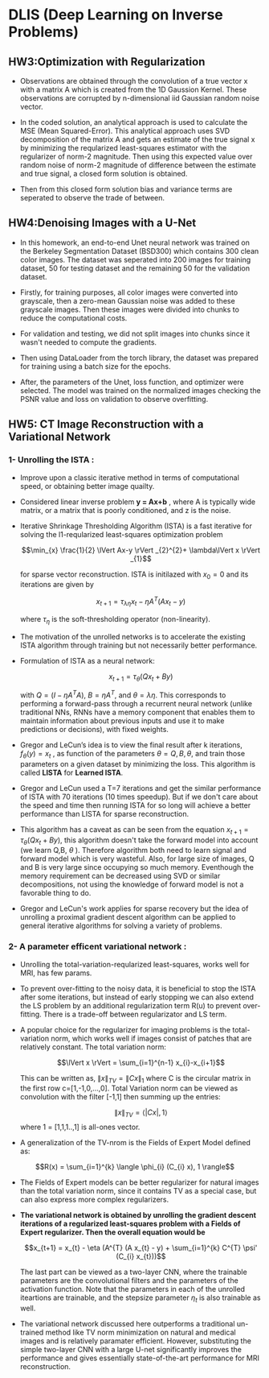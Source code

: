 # **DLIS (Deep Learning on Inverse Problems)**

## **HW3:Optimization with Regularization**

- Observations are obtained through the convolution of a true vector x with a matrix A which is created from the 1D Gaussion Kernel. These observations are corrupted by n-dimensional iid Gaussian random noise vector. 

- In the coded solution, an analytical approach is used to calculate the MSE (Mean Squared-Error). This analytical approach uses SVD decomposition of the matrix A and gets an estimate of the true signal x by minimizing the reqularized least-squares estimator with the regularizer of norm-2 magnitude. Then using this expected value over random noise of norm-2 magnitude of difference between the estimate and true signal, a closed form solution is obtained. 

- Then from this closed form solution bias and variance terms are seperated to observe the trade of between. 

## **HW4:Denoising Images with a U-Net**

- In this homework, an end-to-end Unet neural network was trained on the Berkeley Segmentation Dataset (BSD300) which contains 300 clean color images. The dataset was seperated into 200 images for training dataset, 50 for testing dataset and the remaining 50 for the validation dataset.

- Firstly, for training purposes, all color images were converted into grayscale, then a zero-mean Gaussian noise was added to these grayscale images. Then these images were divided into chunks to reduce the computational costs.

- For validation and testing, we did not split images into chunks since it wasn't needed to compute the gradients.

- Then using DataLoader from the torch library, the dataset was prepared for training using a batch size for the epochs.

- After, the parameters of the Unet, loss function, and optimizer were selected. The model was trained on the normalized images checking the PSNR value and loss on validation to observe overfitting.

## **HW5: CT Image Reconstruction with a Variational Network**

### 1- Unrolling the ISTA :

- Improve upon a classic iterative method in terms of computational speed, or obtaining better image quailty.

- Considered linear inverse problem **y = Ax+b** , where A is typically wide matrix, or a matrix that is poorly conditioned, and z is the noise.

- Iterative Shrinkage Thresholding Algorithm (ISTA) is a fast iterative for solving the l1-reqularized least-squares optimization problem 

    $$\min_{x} \frac{1}{2} \lVert Ax-y \rVert _{2}^{2}+ \lambda\lVert x \rVert _{1}$$

    for sparse vector reconstruction. ISTA is initilazed with $x_{0}=0$ and its iterations are given by

    $$x_{t+1}=\tau_{\lambda \eta}x_{t}-\eta A^{T}(Ax_{t}-y)$$

    where $\tau_{\eta}$ is the soft-thresholding operator (non-linearity).

- The motivation of the unrolled networks is to accelerate the existing ISTA algorithm through training but not necessarily better performance.

- Formulation of ISTA as a neural network: 

    $$x_{t+1}=\tau_{\theta}(Qx_{t}+By)$$

    with $Q=(I-\eta A^{T}A)$, $B=\eta A^{T}$, and $\theta=\lambda \eta$. This corresponds to performing a forward-pass through a recurrent neural network (unlike traditional NNs, RNNs have a memory component that enables them to maintain information about previous inputs and use it to make predictions or decisions), with fixed weights.

- Gregor and LeCun’s idea is to view the final result after k iterations, $f_{\theta}(y) = x_{t}$ , as function of the parameters $\theta = {Q, B, \theta}$, and train those parameters on a given dataset by minimizing the loss. This algorithm is called **LISTA** for **Learned ISTA**.

- Gregor and LeCun used a T=7 iterations and get the similar performance of ISTA with 70 iterations (10 times speedup). But if we don't care about the speed and time then running ISTA for so long will achieve a better performance than LISTA for sparse reconstruction.

- This algorithm has a caveat as can be seen from the equation $x_{t+1}=\tau_{\theta}(Qx_{t}+By)$, this algorithm doesn't take the forward model into account (we learn Q,B, $\theta$ ). Therefore algorithm both need to learn signal and forward model which is very wasteful. Also, for large size of images, Q and B is very large since occupying so much memory. Eventhough the memory requirement can be decreased using SVD or similar decompositions, not using the knowledge of forward model is not a favorable thing to do.

- Gregor and LeCun's work applies for sparse recovery but the idea of unrolling a proximal gradient descent algorithm can be applied to general iterative algorithms for solving a variety of problems.

### 2- A parameter efficent variational network :

- Unrolling the total-variation-reqularized least-squares, works well for MRI, has few params.

- To prevent over-fitting to the noisy data, it is beneficial to stop the ISTA after some iterations, but instead of early stopping we can also extend the LS problem by an additional regularization term R(u) to prevent over-fitting. There is a trade-off between regularizator and LS term.

- A popular choice for the regularizer for imaging problems is the total-variation norm, which works well if images consist of patches that are relatively constant. The total variation norm:

    $$\lVert x \rVert  = \sum_{i=1}^{n-1} x_{i}-x_{i+1}$$

    This can be written as, $\lVert x \rVert _{TV} = \lVert Cx \rVert _{1}$ where C is the circular matrix in the first row c=[1,-1,0,...,0]. Total Variation norm can be viewed as convolution with the filter [-1,1] then summing up the entries:

    $$\lVert x \rVert _{TV} = \langle |Cx|,1 \rangle$$
    where 1 = [1,1,1..,1] is all-ones vector.

- A generalization of the TV-nrom is the Fields of Expert Model defined as:

$$R(x) = \sum_{i=1}^{k} \langle \phi_{i} (C_{i} x), 1 \rangle$$

- The Fields of Expert models can be better regularizer for natural images than the total variation norm, since it contains TV as a special case, but can also express more complex regularizers.

- **The variational network is obtained by unrolling the gradient descent iterations of a regularized least-squares problem with a Fields of Expert regularizer. Then the overall equation would be**

    $$x_{t+1} = x_{t} - \eta (A^{T} (A x_{t} - y) + \sum_{i=1}^{k} C^{T} \psi' (C_{i} x_{t}))$$

    The last part can be viewed as a two-layer CNN, where the trainable parameters are the convolutional filters and the parameters of the activation function. Note that the parameters in each of the unrolled iteartions are trainable, and the stepsize parameter $\eta _{t}$ is also trainable as well.

- The variational network discussed here outperforms a traditional un-trained method like TV norm minimization on natural and medical images and is relatively paramater efficient. However, substituting the simple two-layer CNN with a large U-net significantly improves the performance and gives essentially state-of-the-art performance for MRI reconstruction.


